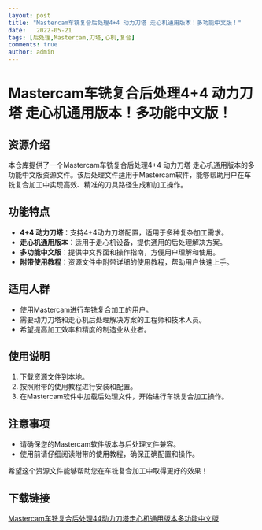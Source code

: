 ```yaml
---
layout: post
title: "Mastercam车铣复合后处理4+4 动力刀塔 走心机通用版本！多功能中文版！"
date:   2022-05-21
tags: [后处理,Mastercam,刀塔,心机,复合]
comments: true
author: admin
---
```

# Mastercam车铣复合后处理4+4 动力刀塔 走心机通用版本！多功能中文版！

## 资源介绍

本仓库提供了一个Mastercam车铣复合后处理4+4 动力刀塔 走心机通用版本的多功能中文版资源文件。该后处理文件适用于Mastercam软件，能够帮助用户在车铣复合加工中实现高效、精准的刀具路径生成和加工操作。

## 功能特点

- **4+4 动力刀塔**：支持4+4动力刀塔配置，适用于多种复杂加工需求。
- **走心机通用版本**：适用于走心机设备，提供通用的后处理解决方案。
- **多功能中文版**：提供中文界面和操作指南，方便用户理解和使用。
- **附带使用教程**：资源文件中附带详细的使用教程，帮助用户快速上手。

## 适用人群

- 使用Mastercam进行车铣复合加工的用户。
- 需要动力刀塔和走心机后处理解决方案的工程师和技术人员。
- 希望提高加工效率和精度的制造业从业者。

## 使用说明

1. 下载资源文件到本地。
2. 按照附带的使用教程进行安装和配置。
3. 在Mastercam软件中加载后处理文件，开始进行车铣复合加工操作。

## 注意事项

- 请确保您的Mastercam软件版本与后处理文件兼容。
- 使用前请仔细阅读附带的使用教程，确保正确配置和操作。

希望这个资源文件能够帮助您在车铣复合加工中取得更好的效果！

## 下载链接

[Mastercam车铣复合后处理44动力刀塔走心机通用版本多功能中文版](https://pan.quark.cn/s/5c7483ee2934)